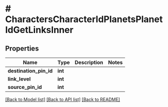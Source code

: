 # # CharactersCharacterIdPlanetsPlanetIdGetLinksInner

## Properties

Name | Type | Description | Notes
------------ | ------------- | ------------- | -------------
**destination_pin_id** | **int** |  |
**link_level** | **int** |  |
**source_pin_id** | **int** |  |

[[Back to Model list]](../../README.md#models) [[Back to API list]](../../README.md#endpoints) [[Back to README]](../../README.md)

